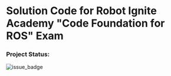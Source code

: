 # Solution Code for Robot Ignite Academy "Code Foundation for ROS" Exam

### Project Status:

![issue_badge](https://img.shields.io/badge/Exam%20Score-9/10-green) 
